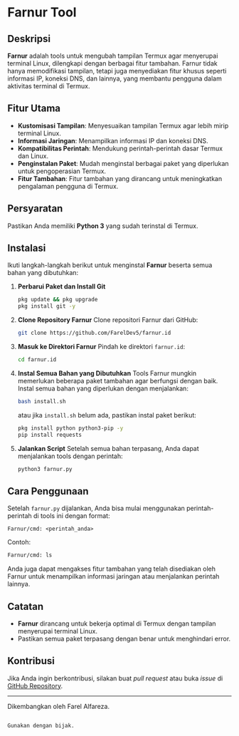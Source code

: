 # Farnur Tool

## Deskripsi
**Farnur** adalah tools untuk mengubah tampilan Termux agar menyerupai terminal Linux, dilengkapi dengan berbagai fitur tambahan. Farnur tidak hanya memodifikasi tampilan, tetapi juga menyediakan fitur khusus seperti informasi IP, koneksi DNS, dan lainnya, yang membantu pengguna dalam aktivitas terminal di Termux.

## Fitur Utama
- **Kustomisasi Tampilan**: Menyesuaikan tampilan Termux agar lebih mirip terminal Linux.
- **Informasi Jaringan**: Menampilkan informasi IP dan koneksi DNS.
- **Kompatibilitas Perintah**: Mendukung perintah-perintah dasar Termux dan Linux.
- **Penginstalan Paket**: Mudah menginstal berbagai paket yang diperlukan untuk pengoperasian Termux.
- **Fitur Tambahan**: Fitur tambahan yang dirancang untuk meningkatkan pengalaman pengguna di Termux.

## Persyaratan
Pastikan Anda memiliki **Python 3** yang sudah terinstal di Termux.

## Instalasi
Ikuti langkah-langkah berikut untuk menginstal **Farnur** beserta semua bahan yang dibutuhkan:

1. **Perbarui Paket dan Install Git**
   ```bash
   pkg update && pkg upgrade
   pkg install git -y
   ```

2. **Clone Repository Farnur**
   Clone repositori Farnur dari GitHub:
   ```bash
   git clone https://github.com/FarelDev5/farnur.id
   ```

3. **Masuk ke Direktori Farnur**
   Pindah ke direktori `farnur.id`:
   ```bash
   cd farnur.id
   ```

4. **Instal Semua Bahan yang Dibutuhkan**
   Tools Farnur mungkin memerlukan beberapa paket tambahan agar berfungsi dengan baik. Instal semua bahan yang diperlukan dengan menjalankan:
   ```bash
   bash install.sh
   ```
   atau jika `install.sh` belum ada, pastikan instal paket berikut:
   ```bash
   pkg install python python3-pip -y
   pip install requests
   ```

5. **Jalankan Script**
   Setelah semua bahan terpasang, Anda dapat menjalankan tools dengan perintah:
   ```bash
   python3 farnur.py
   ```

## Cara Penggunaan
Setelah `farnur.py` dijalankan, Anda bisa mulai menggunakan perintah-perintah di tools ini dengan format:
```
Farnur/cmd: <perintah_anda>
```

Contoh:
```bash
Farnur/cmd: ls
```

Anda juga dapat mengakses fitur tambahan yang telah disediakan oleh Farnur untuk menampilkan informasi jaringan atau menjalankan perintah lainnya.

## Catatan
- **Farnur** dirancang untuk bekerja optimal di Termux dengan tampilan menyerupai terminal Linux.
- Pastikan semua paket terpasang dengan benar untuk menghindari error.

## Kontribusi
Jika Anda ingin berkontribusi, silakan buat *pull request* atau buka *issue* di [GitHub Repository](https://github.com/FarelDev5/farnur.id).

---

Dikembangkan oleh Farel Alfareza.
```

Gunakan dengan bijak.
